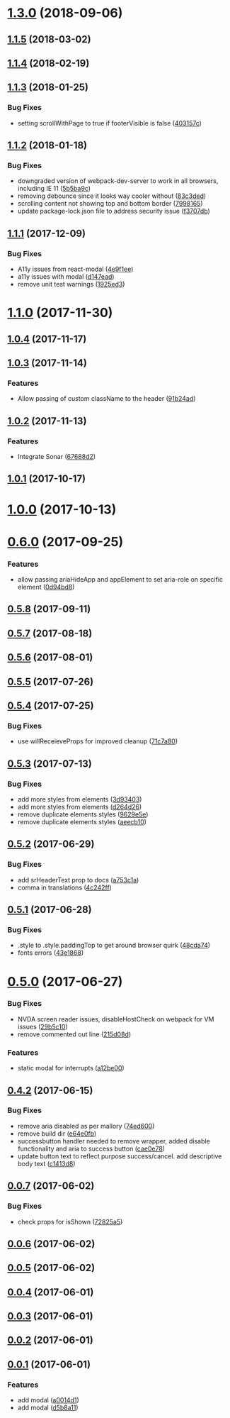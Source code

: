 <a name="1.3.0"></a>
# [1.3.0](https://github.com/Pearson-Higher-Ed/modal/compare/v1.1.5...v1.3.0) (2018-09-06)



<a name="1.1.5"></a>
## [1.1.5](https://github.com/Pearson-Higher-Ed/modal/compare/v1.1.4...v1.1.5) (2018-03-02)



<a name="1.1.4"></a>
## [1.1.4](https://github.com/Pearson-Higher-Ed/modal/compare/v1.1.3...v1.1.4) (2018-02-19)



<a name="1.1.3"></a>
## [1.1.3](https://github.com/Pearson-Higher-Ed/modal/compare/v1.1.2...v1.1.3) (2018-01-25)


### Bug Fixes

* setting scrollWithPage to true if footerVisible is false ([403157c](https://github.com/Pearson-Higher-Ed/modal/commit/403157c))



<a name="1.1.2"></a>
## [1.1.2](https://github.com/Pearson-Higher-Ed/modal/compare/v1.1.1...v1.1.2) (2018-01-18)


### Bug Fixes

* downgraded version of webpack-dev-server to work in all browsers, including IE 11 ([5b5ba9c](https://github.com/Pearson-Higher-Ed/modal/commit/5b5ba9c))
* removing debounce since it looks way cooler without ([83c3ded](https://github.com/Pearson-Higher-Ed/modal/commit/83c3ded))
* scrolling content not showing top and bottom border ([7998165](https://github.com/Pearson-Higher-Ed/modal/commit/7998165))
* update package-lock.json file to address security issue ([f3707db](https://github.com/Pearson-Higher-Ed/modal/commit/f3707db))



<a name="1.1.1"></a>
## [1.1.1](https://github.com/Pearson-Higher-Ed/modal/compare/v1.1.0...v1.1.1) (2017-12-09)


### Bug Fixes

* A11y issues from react-modal ([4e9f1ee](https://github.com/Pearson-Higher-Ed/modal/commit/4e9f1ee))
* a11y issues with modal ([d147ead](https://github.com/Pearson-Higher-Ed/modal/commit/d147ead))
* remove unit test warnings ([1925ed3](https://github.com/Pearson-Higher-Ed/modal/commit/1925ed3))



<a name="1.1.0"></a>
# [1.1.0](https://github.com/Pearson-Higher-Ed/modal/compare/v1.0.4...v1.1.0) (2017-11-30)



<a name="1.0.4"></a>
## [1.0.4](https://github.com/Pearson-Higher-Ed/modal/compare/v1.0.3...v1.0.4) (2017-11-17)



<a name="1.0.3"></a>
## [1.0.3](https://github.com/Pearson-Higher-Ed/modal/compare/v1.0.2...v1.0.3) (2017-11-14)


### Features

* Allow passing of custom className to the header ([91b24ad](https://github.com/Pearson-Higher-Ed/modal/commit/91b24ad))



<a name="1.0.2"></a>
## [1.0.2](https://github.com/Pearson-Higher-Ed/modal/compare/v1.0.1...v1.0.2) (2017-11-13)


### Features

* Integrate Sonar ([67688d2](https://github.com/Pearson-Higher-Ed/modal/commit/67688d2))



<a name="1.0.1"></a>
## [1.0.1](https://github.com/Pearson-Higher-Ed/modal/compare/v1.0.0...v1.0.1) (2017-10-17)



<a name="1.0.0"></a>
# [1.0.0](https://github.com/Pearson-Higher-Ed/modal/compare/v0.6.0...v1.0.0) (2017-10-13)



<a name="0.6.0"></a>
# [0.6.0](https://github.com/Pearson-Higher-Ed/modal/compare/v0.5.8...v0.6.0) (2017-09-25)


### Features

* allow passing ariaHideApp and appElement to set aria-role on specific element ([0d94bd8](https://github.com/Pearson-Higher-Ed/modal/commit/0d94bd8))



<a name="0.5.8"></a>
## [0.5.8](https://github.com/Pearson-Higher-Ed/modal/compare/v0.5.7...v0.5.8) (2017-09-11)



<a name="0.5.7"></a>
## [0.5.7](https://github.com/Pearson-Higher-Ed/modal/compare/v0.5.6...v0.5.7) (2017-08-18)



<a name="0.5.6"></a>
## [0.5.6](https://github.com/Pearson-Higher-Ed/modal/compare/v0.5.5...v0.5.6) (2017-08-01)



<a name="0.5.5"></a>
## [0.5.5](https://github.com/Pearson-Higher-Ed/modal/compare/v0.5.4...v0.5.5) (2017-07-26)



<a name="0.5.4"></a>
## [0.5.4](https://github.com/Pearson-Higher-Ed/modal/compare/v0.5.3...v0.5.4) (2017-07-25)


### Bug Fixes

* use willReceieveProps for improved cleanup ([71c7a80](https://github.com/Pearson-Higher-Ed/modal/commit/71c7a80))



<a name="0.5.3"></a>
## [0.5.3](https://github.com/Pearson-Higher-Ed/modal/compare/v0.5.2...v0.5.3) (2017-07-13)


### Bug Fixes

* add more styles from elements ([3d93403](https://github.com/Pearson-Higher-Ed/modal/commit/3d93403))
* add more styles from elements ([d264d26](https://github.com/Pearson-Higher-Ed/modal/commit/d264d26))
* remove duplicate elements styles ([9629e5e](https://github.com/Pearson-Higher-Ed/modal/commit/9629e5e))
* remove duplicate elements styles ([aeecb10](https://github.com/Pearson-Higher-Ed/modal/commit/aeecb10))



<a name="0.5.2"></a>
## [0.5.2](https://github.com/Pearson-Higher-Ed/modal/compare/v0.5.1...v0.5.2) (2017-06-29)


### Bug Fixes

* add srHeaderText prop to docs ([a753c1a](https://github.com/Pearson-Higher-Ed/modal/commit/a753c1a))
* comma in translations ([4c242ff](https://github.com/Pearson-Higher-Ed/modal/commit/4c242ff))



<a name="0.5.1"></a>
## [0.5.1](https://github.com/Pearson-Higher-Ed/modal/compare/v0.5.0...v0.5.1) (2017-06-28)


### Bug Fixes

* .style to .style.paddingTop to get around browser quirk ([48cda74](https://github.com/Pearson-Higher-Ed/modal/commit/48cda74))
* fonts errors ([43e1868](https://github.com/Pearson-Higher-Ed/modal/commit/43e1868))



<a name="0.5.0"></a>
# [0.5.0](https://github.com/Pearson-Higher-Ed/modal/compare/v0.4.2...v0.5.0) (2017-06-27)


### Bug Fixes

* NVDA screen reader issues, disableHostCheck on webpack for VM issues ([29b5c10](https://github.com/Pearson-Higher-Ed/modal/commit/29b5c10))
* remove commented out line ([215d08d](https://github.com/Pearson-Higher-Ed/modal/commit/215d08d))


### Features

* static modal for interrupts ([a12be00](https://github.com/Pearson-Higher-Ed/modal/commit/a12be00))



<a name="0.4.2"></a>
## [0.4.2](https://github.com/Pearson-Higher-Ed/modal/compare/v0.0.7...v0.4.2) (2017-06-15)


### Bug Fixes

* remove aria disabled as per mallory ([74ed600](https://github.com/Pearson-Higher-Ed/modal/commit/74ed600))
* remove build dir ([e64e0fb](https://github.com/Pearson-Higher-Ed/modal/commit/e64e0fb))
* successbutton handler needed to remove wrapper, added disable functionality and aria to success button ([cae0e78](https://github.com/Pearson-Higher-Ed/modal/commit/cae0e78))
* update button text to reflect purpose success/cancel. add descriptive body text ([c1413d8](https://github.com/Pearson-Higher-Ed/modal/commit/c1413d8))



<a name="0.0.7"></a>
## [0.0.7](https://github.com/Pearson-Higher-Ed/modal/compare/v0.0.6...v0.0.7) (2017-06-02)


### Bug Fixes

* check props for isShown ([72825a5](https://github.com/Pearson-Higher-Ed/modal/commit/72825a5))



<a name="0.0.6"></a>
## [0.0.6](https://github.com/Pearson-Higher-Ed/modal/compare/v0.0.5...v0.0.6) (2017-06-02)



<a name="0.0.5"></a>
## [0.0.5](https://github.com/Pearson-Higher-Ed/modal/compare/v0.0.4...v0.0.5) (2017-06-02)



<a name="0.0.4"></a>
## [0.0.4](https://github.com/Pearson-Higher-Ed/modal/compare/v0.0.3...v0.0.4) (2017-06-01)



<a name="0.0.3"></a>
## [0.0.3](https://github.com/Pearson-Higher-Ed/modal/compare/v0.0.2...v0.0.3) (2017-06-01)



<a name="0.0.2"></a>
## [0.0.2](https://github.com/Pearson-Higher-Ed/modal/compare/v0.0.1...v0.0.2) (2017-06-01)



<a name="0.0.1"></a>
## [0.0.1](https://github.com/Pearson-Higher-Ed/modal/compare/d5b8a11...v0.0.1) (2017-06-01)


### Features

* add modal ([a0014d1](https://github.com/Pearson-Higher-Ed/modal/commit/a0014d1))
* add modal ([d5b8a11](https://github.com/Pearson-Higher-Ed/modal/commit/d5b8a11))



